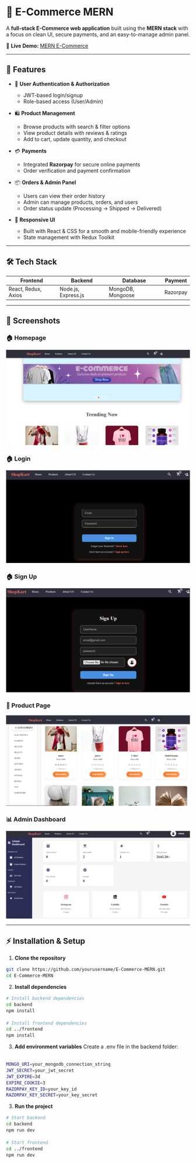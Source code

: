 # 🛒 E-Commerce MERN

A **full-stack E-Commerce web application** built using the **MERN stack** with a focus on clean UI, secure payments, and an easy-to-manage admin panel.  

🚀 **Live Demo:** [MERN E-Commerce](https://mern-e-commerce-5u1u.onrender.com/)

---

## 📌 Features

- 👥 **User Authentication & Authorization**
  - JWT-based login/signup
  - Role-based access (User/Admin)

- 🛍 **Product Management**
  - Browse products with search & filter options
  - View product details with reviews & ratings
  - Add to cart, update quantity, and checkout

- 💳 **Payments**
  - Integrated **Razorpay** for secure online payments
  - Order verification and payment confirmation

- 📦 **Orders & Admin Panel**
  - Users can view their order history
  - Admin can manage products, orders, and users
  - Order status update (Processing → Shipped → Delivered)

- 🎨 **Responsive UI**
  - Built with React & CSS for a smooth and mobile-friendly experience
  - State management with Redux Toolkit

---

## 🛠 Tech Stack

| Frontend | Backend | Database | Payment |
|---------|---------|---------|---------|
| React, Redux, Axios | Node.js, Express.js | MongoDB, Mongoose | Razorpay |

---

## 📸 Screenshots

### 🏠 Homepage
![Homepage Screenshot](./screenshots/homepage.png)


### 🏠 Login
![Homepage Screenshot](./screenshots/login.png)

### 🏠 Sign Up
![Homepage Screenshot](./screenshots/signup.png)

### 🛒 Product Page
![Product Page Screenshot](./screenshots/productpage.png)

### 📊 Admin Dashboard
![Admin Dashboard Screenshot](./screenshots/dashboard.png)

---

## ⚡ Installation & Setup

1. **Clone the repository**
```bash
git clone https://github.com/yourusername/E-Commerce-MERN.git
cd E-Commerce-MERN
```
2. **Install dependencies**
```bash
# Install backend dependencies
cd backend
npm install

# Install frontend dependencies
cd ../frontend
npm install

```

3. **Add environment variables**
Create a .env file in the backend folder:
```bash

MONGO_URI=your_mongodb_connection_string
JWT_SECRET=your_jwt_secret
JWT_EXPIRE=3d
EXPIRE_COOKIE=3
RAZORPAY_KEY_ID=your_key_id
RAZORPAY_KEY_SECRET=your_key_secret
```
3. **Run the project**
```bash
# Start backend
cd backend
npm run dev

# Start frontend
cd ../frontend
npm run dev

```

